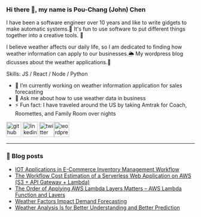 ### Hi there 👋, my name is Pou-Chang (John) Chen

I have been a software engineer over 10 years and like to write gidgets to make automatic systems.🧱  It's fun to use software to put different things together into a creative tools. 🤹

I believe weather affects our daily life, so I am dedicated to finding how weather information can apply to our businesses.🌦️  My wordpress blog dicusses about the weather applications.📝

Skills: JS / React / Node / Python

- 🔭 I’m currently working on weather information application for sales forecasting 
- 💬 Ask me about how to use weather data in business 
- ⚡ Fun fact: I have traveled around the US by taking Amtrak for Coach, Roomettes, and Family Room over nights 

[<img src='https://cdn.jsdelivr.net/npm/simple-icons@3.0.1/icons/github.svg' alt='github' height='40'>](https://github.com/wishingwork)  [<img src='https://cdn.jsdelivr.net/npm/simple-icons@3.0.1/icons/linkedin.svg' alt='linkedin' height='40'>](https://www.linkedin.com/in/pou-chang-john-chen-98b9a626/)  [<img src='https://cdn.jsdelivr.net/npm/simple-icons@9.21.0/icons/x.svg' alt='twitter' height='40'>](https://twitter.com/wishingwork)[<img src='https://cdn.jsdelivr.net/npm/simple-icons@3.0.1/icons/wordpress.svg' alt='wordpress' height='40'>](https://wishingwork.wordpress.com/)  

---
### 📝 Blog posts
<!-- BLOG-POST-LIST:START -->
- [IOT Applications in E-Commerce Inventory Management Workflow](https://wishingwork.wordpress.com/2024/03/11/iot-applications-in-e-commerce-inventory-management-workflow/)
- [The Workflow Cost Estimation of a Serverless Web Application on AWS &lpar;S3 + API Gateway + Lambda&rpar;](https://wishingwork.wordpress.com/2023/11/14/the-workflow-cost-estimation-of-a-serverless-web-application-on-aws-s3-api-gateway-lambda/)
- [The Order of Applying AWS Lambda Layers Matters – AWS Lambda Function and Layers](https://wishingwork.wordpress.com/2023/11/08/the-order-of-applying-aws-lambda-layers-matters-aws-lambda-function-and-layers/)
- [Weather Factors Impact Demand Forecasting](https://wishingwork.wordpress.com/2023/09/04/weather-factors-impact-demand-forecasting/)
- [Weather Analysis Is for Better Understanding and Better Prediction](https://wishingwork.wordpress.com/2023/08/30/weather-analysis-is-for-better-understanding-and-better-prediction/)
<!-- BLOG-POST-LIST:END -->


<!--
**wishingwork/wishingwork** is a ✨ _special_ ✨ repository because its `README.md` (this file) appears on your GitHub profile.

Here are some ideas to get you started:

- 🔭 I’m currently working on ...
- 🌱 I’m currently learning ...
- 👯 I’m looking to collaborate on ...
- 🤔 I’m looking for help with ...
- 💬 Ask me about ...
- 📫 How to reach me: ...
- 😄 Pronouns: ...
- ⚡ Fun fact: ...
-->
